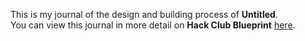 <!--
  ===================    !!READ THIS NOTICE!!   ====================
  DO NOT edit this file manually. Your changes WILL BE OVERWRITTEN!
  This journal is auto generated and updated by Hack Club Blueprint.
  To edit this file, please edit your journal entries on Blueprint.
  ==================================================================
-->

This is my journal of the design and building process of **Untitled**.  
You can view this journal in more detail on **Hack Club Blueprint** [here](https://blueprint.hackclub.com/projects/242).



